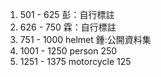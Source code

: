 1. 501 - 625 彭：自行標註
2. 626 - 750 霖：自行標註
3. 751 - 1000 helmet 鍾:公開資料集
4. 1001 - 1250 person 250
5. 1251 - 1375 motorcycle 125


